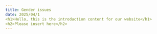 ```yaml
---
title: Gender issues
date: 2025/04/1
<h1>Hello, this is the introduction content for our website</h1>
<h2>Please insert here</h2>
---
```


